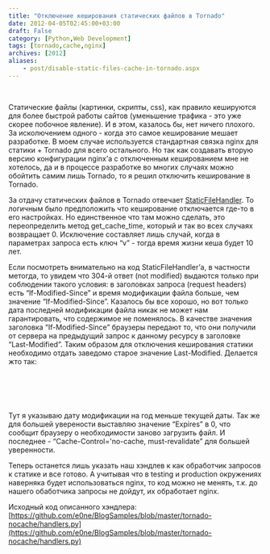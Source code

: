 ```yaml
---
title: "Отключение кеширования статических файлов в Tornado"
date: 2012-04-05T02:45:00+03:00
draft: False
category: [Python,Web Development]
tags: [tornado,cache,nginx]
archives: [2012]
aliases:
    - post/disable-static-files-cache-in-tornado.aspx
---
```



 

Статические файлы (картинки, скрипты, css), как правило кешируются для более быстрой работы сайтов (уменьшение трафика - это уже скорее побочное явление). И в этом, казалось бы, нет ничего плохого. За исколючением одного - когда это самое кеширование мешает разработке. В моем случае используется стандартная связка nginx для статики + Tornado для всего остального. Но так как создавать вторую версию конфигурации nginx’а с отключенным кешированием мне не хотелось, да и в процессе разработке во многих случаях можно обойтить самим лишь Tornado, то я решил отключить кеширование в Tornado.

За отдачу статических файлов в Tornado отвечает [StaticFileHandler](https://github.com/facebook/tornado/blob/master/tornado/web.py#L1454). То логичным было предположить что кеширование отключается где-то в его настройках. Но единственное что там можно сделать, это переопределить метод get_cache_time, который и так во всех случаях возвращает 0. Исключение составляет лишь случай, когда в параметрах запроса есть ключ “v” - тогда время жизни кеша будет 10 лет.

Если посмотреть внимательно на код StaticFileHandler’а, в частности метогда, то увидем что 304-й ответ (not modified) выдаются только при соблюдении такого условия: в заголовках запроса (request headers) есть “If-Modified-Since” и время модификации файла больше, чем значение “If-Modified-Since”. Казалось бы все хорошо, но вот только дата последней модификации файла никак не может нам гарантировать, что содержимое не поменялось. В качестве значения заголовка “If-Modified-Since” браузеры передают то, что они получили от сервера на предыдущий запрос к данному ресурсу в заголовке “Last-Modified”. Таким образом для отключения кеширования статики необходимо отдать заведомо старое значение Last-Modified. Делается жто так:

 

<img src="/image.axd?picture=2012%2f4%2ftornado-static.png" alt="" />

 

Тут я указываю дату модификации на год меньше текущей даты. Так же для большей уверености выставляю значение “Expires” в 0, что сообщит браузеру о необходимости заново загрузить файл. И последнее - “Cache-Control='no-cache, must-revalidate” для большей уверенности. 

Теперь останется лишь указать наш хэндлев к как обработчик запросов к статике и все готово. А учитывая что в testing и production окружениях наверняка будет использоваться nginx, то код можно не менять, т.к. до нашего обаботчика запросы не дойдут, их обработает nginx.

Исходный код описанного хэндлера: [https://github.com/e0ne/BlogSamples/blob/master/tornado-nocache/handlers.py](https://github.com/e0ne/BlogSamples/blob/master/tornado-nocache/handlers.py)

 

